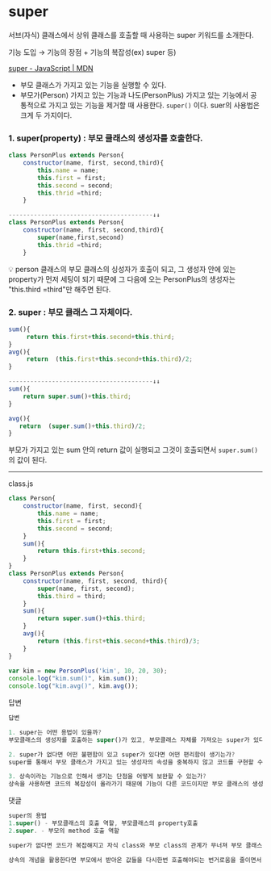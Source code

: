 # super

서브(자식) 클래스에서 상위 클래스를 호출할 때 사용하는 super 키워드를 소개한다. 

기능 도입 → 기능의 장점 + 기능의 복잡성(ex) super 등)

[super - JavaScript | MDN](https://developer.mozilla.org/ko/docs/Web/JavaScript/Reference/Operators/super)

- 부모 클래스가 가지고 있는 기능을 실행할 수 있다.
- 부모가(Person) 가지고 있는 기능과 나도(PersonPlus) 가지고 있는 기능에서 공통적으로 가지고 있는 기능을 제거할 때 사용한다. `super()` 이다.  suer의 사용법은 크게 두 가지이다.

### 1. **super(property)** : 부모 클래스의 생성자를 호출한다.

```jsx
class PersonPlus extends Person{
    constructor(name, first, second,third){
        this.name = name;
        this.first = first;
        this.second = second;
        this.thrid =third;
    }

----------------------------------------↓↓
class PersonPlus extends Person{
    constructor(name, first, second,third){
        super(name,first,second)
        this.thrid =third;
    }
```

<aside>
💡 person 클래스의 부모 클래스의 싱성자가 호출이 되고, 그 생성자 안에 있는 property가 먼저 세팅이 되기 때문에 그 다음에 오는 PersonPlus의 생성자는 "this.third =third"만 해주면 된다.

</aside>

### 2. super : 부모 클래스 그 자체이다.

```jsx
sum(){ 
     return this.first+this.second+this.third;  
}
avg(){
     return  (this.first+this.second+this.third)/2;
}

----------------------------------------↓↓
sum(){ 
    return super.sum()+this.third;
}

avg(){
   return  (super.sum()+this.third)/2;
}

```

부모가 가지고 있는 sum 안의 return 값이 실행되고 그것이 호출되면서 `super.sum()`의 값이 된다. 

---

class.js

```jsx
class Person{
    constructor(name, first, second){
        this.name = name;
        this.first = first;
        this.second = second;
    }
    sum(){
        return this.first+this.second;
    }
}
class PersonPlus extends Person{
    constructor(name, first, second, third){
        super(name, first, second);
        this.third = third;
    }
    sum(){
        return super.sum()+this.third;
    }
    avg(){
        return (this.first+this.second+this.third)/3;
    }
}
 
var kim = new PersonPlus('kim', 10, 20, 30);
console.log("kim.sum()", kim.sum());
console.log("kim.avg()", kim.avg());
```

답변 

```jsx
답변 

1. super는 어떤 용법이 있을까?
부모클래스의 생성자를 호출하는 super()가 있고, 부모클래스 자체를 가져오는 super가 있다. 

2. super가 없다면 어떤 불편함이 있고 super가 있다면 어떤 편리함이 생기는가? 
super를 통해서 부모 클래스가 가지고 있는 생성자의 속성을 중복하지 않고 코드를 구현할 수 있어 코드에 간결함을 주고 재활용성을 높일 수 있다. 

3. 상속이라는 기능으로 인해서 생기는 단점을 어떻게 보완할 수 있는가?
상속을 사용하면 코드의 복잡성이 올라가기 때문에 기능이 다른 코드이지만 부모 클래스의 생성자를 그대로 가져오기 때문에 중복되는 속성의 코드들이 생겨날 수 있다. 이를 super 통해 해결할 수 있다. 
```

댓글

```jsx
super의 용법
1.super() - 부모클래스의 호출 역할, 부모클래스의 property호출
2.super. - 부모의 method 호출 역할 

super가 없다면 코드가 복잡해지고 자식 class와 부모 class의 관계가 무너져 부모 클래스에서 생성한 property method들을 다시한번씩 호출하면서 써야한다.

상속의 개념을 활용한다면 부모에서 받아온 값들을 다시한번 호출해야되는 번거로움을 줄이면서 성능과 메모리를 절약할수 있다.
```